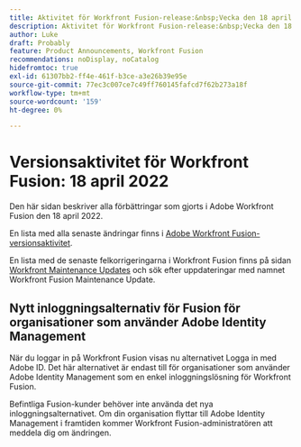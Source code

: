```yaml
---
title: Aktivitet för Workfront Fusion-release:&nbsp;Vecka den 18 april 2022
description: Aktivitet för Workfront Fusion-release:&nbsp;Vecka den 18 april 2022
author: Luke
draft: Probably
feature: Product Announcements, Workfront Fusion
recommendations: noDisplay, noCatalog
hidefromtoc: true
exl-id: 61307bb2-ff4e-461f-b3ce-a3e26b39e95e
source-git-commit: 77ec3c007ce7c49ff760145fafcd7f62b273a18f
workflow-type: tm+mt
source-wordcount: '159'
ht-degree: 0%

---
```


# Versionsaktivitet för Workfront Fusion: 18 april 2022

Den här sidan beskriver alla förbättringar som gjorts i Adobe Workfront Fusion den 18 april 2022.

En lista med alla senaste ändringar finns i [Adobe Workfront Fusion-versionsaktivitet](/help/workfront-fusion/fusion-product-releases/fusion-release-activity.md).

En lista med de senaste felkorrigeringarna i Workfront Fusion finns på sidan [Workfront Maintenance Updates](https://experienceleague.adobe.com/docs/workfront-known-issues/releases/current-updates.html?lang=sv-SE) och sök efter uppdateringar med namnet Workfront Fusion Maintenance Update.

## Nytt inloggningsalternativ för Fusion för organisationer som använder Adobe Identity Management

När du loggar in på Workfront Fusion visas nu alternativet Logga in med Adobe ID. Det här alternativet är endast till för organisationer som använder Adobe Identity Management som en enkel inloggningslösning för Workfront Fusion.

Befintliga Fusion-kunder behöver inte använda det nya inloggningsalternativet. Om din organisation flyttar till Adobe Identity Management i framtiden kommer Workfront Fusion-administratören att meddela dig om ändringen.
